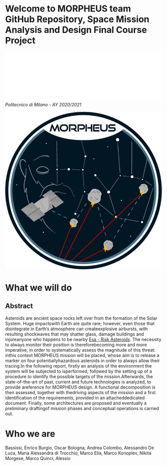 # Welcome to MORPHEUS team GitHub Repository, Space Mission Analysis and Design Final Course Project

![LOGO_POLI](https://github.com/enricobassissi/SMAD/blob/main/LOGO/Politecnico_di_MIlano_LOGO_bianco.png)
*Politecnico di Milano - AY 2020/2021*

![LOGO_MORPHEUS](https://github.com/enricobassissi/SMAD/blob/main/LOGO/MORPHEUS_LOGO.png?raw=true)

# What we will do
## Abstract
Asteroids are ancient space rocks left over from the formation of the Solar System. Huge impactswith Earth are quite rare; however, even those that disintegrate in Earth’s atmosphere can createexplosive airbursts, with resulting shockwaves that may shatter glass, damage buildings and injureanyone who happens to be nearby [Esa - Risk Asteroids](https://www.esa.int/Safety_Security/Risky_asteroids). The necessity to always monitor their position is thereforebecoming more and more imperative, in order to systematically assess the magnitude of this threat: inthis context MORPHEUS mission will be placed, whose aim is to release a marker on four potentiallyhazardous asteroids in order to always allow their tracing.In the following report, firstly an analysis of the environment the system will be subjected to isperformed, followed by the setting up of a procedure to identify the possible targets of the mission.Afterwards, the state-of-the-art of past, current and future technologies is analyzed, to provide areference for MORPHEUS design. A functional decomposition is then assessed, together with thedriving aspects of the mission and a first identification of the requirements, provided in an attacheddedicated document. Finally, some architectures are proposed and eventually a preliminary draftingof mission phases and conceptual operations is carried out.

# Who we are
Bassissi, Enrico
Burgio, Oscar
Bologna, Andrea
Colombo, Alessandro
De Luca, Maria Alessandra
di Trocchio, Marco
Elia, Marco
Konoplev, Nikita
Morgese, Marco
Quinci, Alessio
